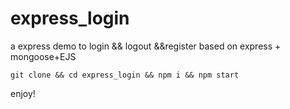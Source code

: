 # express_login
a express demo to login &amp;&amp; logout &amp;&amp;register based on express + mongoose+EJS

```
git clone && cd express_login && npm i && npm start

```
enjoy!

